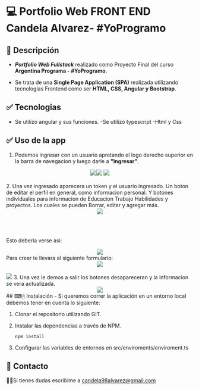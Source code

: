 # 💻 Portfolio Web FRONT END Candela Alvarez- #YoProgramo

## 📝 Descripción
- ***Portfolio Web Fullstack*** realizado como Proyecto Final del curso **Argentina Programa - #YoProgramo**.

- Se trata de una **Single Page Application (SPA)** realizada utilizando tecnologías Frontend como ser **HTML, CSS, Angular y Bootstrap**.


## ✅ Tecnologias
- Se utilizó angular y sus funciones.
-Se utilizó typescript
-Html y Css
## ✅ Uso de la app
1. Podemos ingresar con un usuario apretando el logo derecho superior en la barra de navegacion y luego darle a <b>"Ingresar"</b>.
<div align="center">
<img src="https://blogger.googleusercontent.com/img/b/R29vZ2xl/AVvXsEh_gHSzufEm-By7uJoEjsQUZ9XkUcXJgwGW7sflDPBTdVXqhtFXi089pTQM2hsptmWOR2Wdrp-geuxghVxnj5m4pOzaOGmxxyNr4MYauLgTc1RIfXlOUuO2ETIWkAC1_vyL9pLilIzOjauLpiKMP21kMFukUlyprDKQ1uVBa3vd33Hu-iN_P2j9NHmX/s1336/pagina.png"><img src="https://blogger.googleusercontent.com/img/b/R29vZ2xl/AVvXsEjLkro26db8BLZ9AF8kxkpoJOZZ8BNRK0CvdgMC-l-Ud3Dsun0cssiskNAvAuJvkR5Dc_wNlgTBwCZjWs20FM5tx4fNT_FLHvOsASJTfzD8jzsyLZWnB6swGC0mujpkYRtDdfumQAfeC_UnU49Z36AR5etpCNEJsGsxjtGxMtqHJOXorEMqJDiv1r6l/s250/pagina2.png">
<img src="https://blogger.googleusercontent.com/img/b/R29vZ2xl/AVvXsEisJdoiIpnLbOYhGGpkUe7Ibr-MiC4XtVc9ojL0XNep_lZ6ASpC53Tq93U_SdQwYnKKACiE55pk30Cq-q_VDTHPjA35uqlSeyGzHu7iWz-7AOG2k4peTGIOuRe8EYUWgPPY9zmhaqiufa_Yce8ASCrYwoSTngRcqQRxLO_u6NhEYiaNLdYhAAZhVAA3/s470/pagina3.png">
</div>
<br>
2. Una vez ingresado aparecera un token y el usuario ingresado. Un boton de editar el perfil en general, como informacion personal. Y botones individuales para informacion de Educacion Trabajo Habilidades y proyectos. Los cuales se pueden Borrar, editar y agregar más.
<div align="center">


<img src="https://blogger.googleusercontent.com/img/b/R29vZ2xl/AVvXsEgwaoVv6KOhLw8Q3W-pwHtZI0uq1_OnBKIPkoJ2F26SJO4CIb3r38TDA9deTFQIBht2dah0djOJRKG_GadjaDM0Wucr3bYIfsjYlWK5J0fAarh-3qsygOEc6YXv7uVtYESwaFFfIcNCO8xVjM-GfKVra8vWd7ux1Rv2soskF_t-DeL68KXG0a5KHCLv/s694/pagina4~3.png">

<br> <br></div>
Esto deberia verse asi:
<div align="center">
<img src="https://blogger.googleusercontent.com/img/b/R29vZ2xl/AVvXsEh0FRqA4FK8QwcDTofW79ZJWGcyRWBzCN9YcZtO___EN3XnU3hlm5EqTGwFABC3HwCHj5ARnyAMGXIrSgrw4ZSIOXvZH5rFWknoCL4ggwnHPKzvBj3NAH7Q1QlDievQ9K_2hV1sgoxX6Xz8KsMCa58XJnTUKMwYdYi77QhpIMKe33kMAPaADsAJT03W/s2158/Screenshot_20230506-113859~2.png">
</div>
Para crear te llevara al siguiente formulario:
<div align="center">
<img src="https://blogger.googleusercontent.com/img/b/R29vZ2xl/AVvXsEjqBmT9LZH9cZV_bhL-dzYLPpxWeLaZXwsk7E_LJ-iDt6XBExz0mVQoER623jrjl0a3dabJc15lIATSynTZyFYuDNEVs-EegyJe6jU5IBv88bjHqNwYG6dLjXH1pDINrHEPOproEFHHBgrA3UVEcI6OxHMq715wrFxtLArXlCLJcfo9lWzoNo-3p_Xz/s406/pagina5.png">
</div>
<br>

<img src="https://blogger.googleusercontent.com/img/b/R29vZ2xl/AVvXsEjtsc-GgH9S9TpLVIpJ_zMr2R90F6czQSxGz2xKngv_txR8gNKcPl8BR7YUiOGMWsUXFzEpC3wpJBY1bdnu2PwKQmZZX44kp7KEbOC7HDXWHDi1JhoDYoI8BFMSJDvd26veL-QjnsIDJgGdlTC01J1KggewQciaXRpuKrtOsxJpPmeOcx1oE1JyABqW/s2006/Screenshot_20230506-113911~2.png">
</div>
3. Una vez le demos a salir los botones desapareceran y la informacion se vera actualizada.
<div align="center">
<img src="https://blogger.googleusercontent.com/img/b/R29vZ2xl/AVvXsEgopy1kgf2Q3OegZtH7wBhAcUWMeu78TFRD4s0joYFZR0jBYeP1X0_blu9aqcgNRg3Zx-SWPDLCiIn5i8RSrIGAweEKXZdgkACHBXQxehctH2TdSWPhsWBkzOJDi1B1xHBwowoDNBqR60yMVMtUAqZvbQ1zzKmhxpV6Mz3SCOlRhmEXR3sX6ZhliwmD/s606/Screenshot_20230506-113925.png">
</div>
## ⌨🖱 Instalación
- Si queremos correr la aplicación en un entorno local debemos tener en cuenta lo siguiente: 

1. Clonar el repositorio utilizando GIT.

2. Instalar las dependencias a través de NPM.

    `npm install`

3. Configurar las variables de entornos en src/enviroments/enviroment.ts
## 📩 Contacto
🙋‍♂️Si tienes dudas escribime a candela98alvarez@gmail.com

